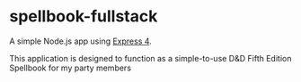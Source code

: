# spellbook-fullstack

A simple Node.js app using [Express 4](http://expressjs.com/).

This application is designed to function as a simple-to-use D&D Fifth Edition Spellbook for my party members

